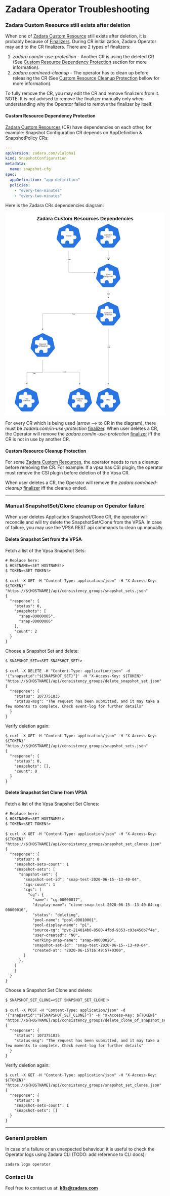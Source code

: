 # Zadara Operator Troubleshooting

### Zadara Custom Resource still exists after deletion

When one of [Zadara Custom Resource](custom_resources.md) still exists after deletion, it is probably because of [Finalizers](https://kubernetes.cn/docs/reference/using-api/api-concepts/#resource-deletion).
During CR initialization, Zadara Operator may add to the CR finalizers.
There are 2 types of finalizers:
1. *zadara.com/in-use-protection* - Another CR is using the deleted CR (See [Custom Resource Dependency Protection](#custom-resource-dependency-protection) section for more information).
2. *zadara.com/need-cleanup* - The operator has to clean up before releasing the CR (See [Custom Resource Cleanup Protection](#custom-resource-cleanup-protection) bellow for more information).

To fully remove the CR, you may edit the CR and remove finalizers from it.
NOTE: It is not advised to remove the finalizer manually only when understanding why the Operator failed to remove the finalizer by itself.

#### Custom Resource Dependency Protection

[Zadara Custom Resources](custom_resources.md) (CR) have dependencies on each other, for example:
Snapshot Configuration CR depends on AppDefinition & SnapshotPolicy CRs:

```yaml
---
apiVersion: zadara.com/v1alpha1
kind: SnapshotConfiguration
metadata:
  name: snapshot-cfg
spec:
  appDefinition: "app-definition"
  policies:
    - "every-ten-minutes"
    - "every-two-minutes"
```

Here is the Zadara CRs dependencies diagram:

![Image](cr_dependencies.png)

For every CR which is being used (arrow ⟶ to CR in the diagram), there must be
*zadara.com/in-use-protection* [finalizer](https://kubernetes.cn/docs/reference/using-api/api-concepts/#resource-deletion).
When user deletes a CR, the Operator will remove the *zadara.com/in-use-protection* [finalizer](https://kubernetes.cn/docs/reference/using-api/api-concepts/#resource-deletion) iff the CR is not in use by another CR.

#### Custom Resource Cleanup Protection

For some [Zadara Custom Resources](custom_resources.md), the operator needs to run a cleanup before removing the CR. For example:
If a vpsa has CSI plugin, the operator must remove the CSI plugin before deletion of the Vpsa CR.

When user deletes a CR, the Operator will remove the *zadara.com/need-cleanup* [finalizer](https://kubernetes.cn/docs/reference/using-api/api-concepts/#resource-deletion) iff the cleanup ended.

---

### Manual SnapshotSet/Clone cleanup on Operator failure

When user deletes Application Snapshot/Clone CR, the operator will reconcile and will try delete the SnapshotSet/Clone from the VPSA.
In case of failure, you may use the VPSA REST api commands to clean up manually.

#### Delete Snapshot Set from the VPSA

Fetch a list of the Vpsa Snapshot Sets:
```shell script
# Replace here:
$ HOSTNAME=<SET HOSTNAME!>
$ TOKEN=<SET TOKEN!>

$ curl -X GET -H "Content-Type: application/json" -H "X-Access-Key: ${TOKEN}"  "https://${HOSTNAME}/api/consistency_groups/snapshot_sets.json"
{
  "response": {
    "status": 0,
    "snapshots": [
      "snap-00000005",
      "snap-00000006"
    ],
    "count": 2
  }
}
```

Choose a Snapshot Set and delete:
```shell script
$ SNAPSHOT_SET=<SET SNAPSHOT_SET!>

$ curl -X DELETE -H "Content-Type: application/json" -d '{"snapsetid":"${SNAPSHOT_SET}"}' -H "X-Access-Key: ${TOKEN}"  "https://${HOSTNAME}/api/consistency_groups/delete_snapshot_set.json"
{
  "response": {
    "status": 1073751835
    "status-msg": "The request has been submitted, and it may take a few moments to complete. Check event-log for further details"
  }
}
```

Verify deletion again:
```shell script
$ curl -X GET -H "Content-Type: application/json" -H "X-Access-Key: ${TOKEN}"  "https://${HOSTNAME}/api/consistency_groups/snapshot_sets.json"
{
  "response": {
    "status": 0,
    "snapshots": [],
    "count": 0
  }
}
```

#### Delete Snapshot Set Clone from VPSA

Fetch a list of the Vpsa Snapshot Set Clones:
```shell script
# Replace here:
$ HOSTNAME=<SET HOSTNAME!>
$ TOKEN=<SET TOKEN!>

$ curl -X GET -H "Content-Type: application/json" -H "X-Access-Key: ${TOKEN}"  "https://${HOSTNAME}/api/consistency_groups/snapshot_set_clones.json"
{
  "response": {
    "status": 0
    "snapshot-sets-count": 1
    "snapshot-sets": [
      "snapshot-set": {
        "snapshot-set-id": "snap-test-2020-06-15--13-40-04",
        "cgs-count": 1
        "cgs": [
          "cg": {
            "name": "cg-00000017",
            "display-name": "clone-snap-test-2020-06-15--13-40-04-cg-00000016",
            "status": "deleting",
            "pool-name": "pool-00010001",
            "pool-display-name": "p1",
            "source-cg": "pvc-214014b0-8580-4fbd-9353-c93e456b7f4e",
            "user-created": "NO",
            "working-snap-name": "snap-00000020",
            "snapshot-set-id": "snap-test-2020-06-15--13-40-04",
            "created-at": "2020-06-15T16:49:57+0300",
        ]
      },
    ]
    }
  }
}
```

Choose a Snapshot Set Clone and delete:
```shell script
$ SNAPSHOT_SET_CLONE=<SET SNAPSHOT_SET_CLONE!>

$ curl -X POST -H "Content-Type: application/json" -d '{"snapsetid":"${SNAPSHOT_SET_CLONE}"}' -H "X-Access-Key: ${TOKEN}"  "https://${HOSTNAME}/api/consistency_groups/delete_clone_of_snapshot_set.json"
{
  "response": {
    "status": 1073751835
    "status-msg": "The request has been submitted, and it may take a few moments to complete. Check event-log for further details"
  }
}
```

Verify deletion again:
```shell script
$ curl -X GET -H "Content-Type: application/json" -H "X-Access-Key: ${TOKEN}"  "https://${HOSTNAME}/api/consistency_groups/snapshot_set_clones.json"
{
  "response": {
    "status": 0
    "snapshot-sets-count": 1
    "snapshot-sets": []
  }
}
```

---

### General problem

In case of a failure or an unexpected behaviour, it is useful to check the Operator logs using Zadara CLI (TODO: add reference to CLI docs):
```
zadara logs operator
```

### Contact Us

Feel free to contact us at:
**k8s@zadara.com**

